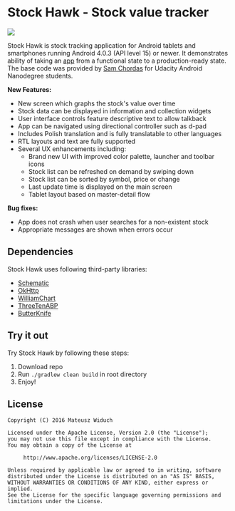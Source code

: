 # Stock Hawk - Stock value tracker

<img src="https://cloud.githubusercontent.com/assets/15446842/14938268/e4fbc2c8-0f15-11e6-8fe3-b0e28690a957.png"/>

Stock Hawk is stock tracking application for Android tablets and smartphones running Android 4.0.3 (API level 15) or newer. It demonstrates ability of taking an [app](http://www.mjolnir.io/#/stockhawk/) from a functional state to a production-ready state. The base code was provided by [Sam Chordas](https://github.com/schordas) for Udacity Android Nanodegree students.

**New Features:**
* New screen which graphs the stock's value over time
* Stock data can be displayed in information and collection widgets
* User interface controls feature descriptive text to allow talkback
* App can be navigated using directional controller such as d-pad
* Includes Polish translation and is fully translatable to other languages
* RTL layouts and text are fully supported
* Several UX enhancements including:
  - Brand new UI with improved color palette, launcher and toolbar icons
  - Stock list can be refreshed on demand by swiping down
  - Stock list can be sorted by symbol, price or change
  - Last update time is displayed on the main screen
  - Tablet layout based on master-detail flow
 
**Bug fixes:**
* App does not crash when user searches for a non-existent stock
* Appropriate messages are shown when errors occur
 


## Dependencies
Stock Hawk uses following third-party libraries:
- [Schematic](https://github.com/SimonVT/schematic)
- [OkHttp](http://square.github.io/okhttp/)
- [WilliamChart](https://github.com/diogobernardino/WilliamChart)
- [ThreeTenABP](https://github.com/JakeWharton/ThreeTenABP)
- [ButterKnife](http://jakewharton.github.io/butterknife/)

## Try it out
Try Stock Hawk by following these steps:

1. Download repo
2. Run `./gradlew clean build` in root directory
3. Enjoy!

## License
```
Copyright (C) 2016 Mateusz Widuch

Licensed under the Apache License, Version 2.0 (the "License");
you may not use this file except in compliance with the License.
You may obtain a copy of the License at

     http://www.apache.org/licenses/LICENSE-2.0

Unless required by applicable law or agreed to in writing, software
distributed under the License is distributed on an "AS IS" BASIS,
WITHOUT WARRANTIES OR CONDITIONS OF ANY KIND, either express or implied.
See the License for the specific language governing permissions and
limitations under the License.
```
